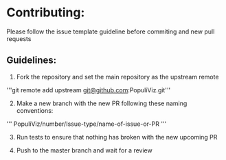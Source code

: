 # Contributing:

Please follow the issue template guideline before commiting and new pull requests

## Guidelines:

1. Fork the repository and set the main repository as the upstream remote

'''git remote add upstream git@github.com:PopuliViz.git'''

2. Make a new branch with the new PR following these naming conventions:

'''
PopuliViz/number/Issue-type/name-of-issue-or-PR
'''

3. Run tests to ensure that nothing has broken with the new upcoming PR

4. Push to the master branch and wait for a review

